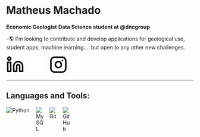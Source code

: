 # Matheus Machado

**Economic Geologist**
**Data Science student at @dncgroup**

-🌎 I'm looking to contribute and develop applications for geological use, student apps, machine learning.... but open to any other new challenges.

[![website](./img/linkedin-light.svg)](https://www.linkedin.com/in/mattlamachado/#gh-light-mode-only)
[![website](./img/linkedin-dark.svg)](https://www.linkedin.com/in/mattlamachado/#gh-dark-mode-only)
&nbsp;&nbsp;
[![website](./img/instagram-light.svg)](https://www.instagram.com/matt_machado/#gh-light-mode-only)
[![website](./img/instagram-dark.svg)](https://www.instagram.com/matt_machado/#gh-dark-mode-only)

---

## Languages and Tools:

<!--[<img align="left" alt="MongoDB" width="26px" src="https://cdn.jsdelivr.net/gh/devicons/devicon/icons/mongodb/mongodb-original.svg" style="padding-right:10px;" />][webdevplaylist]
</details>
[images]: https://github.com/mattlamachado/mattlamachado/tree/master/img
-->

<img align="left" alt="Python" width="70px" src="https://www.python.org/static/community_logos/python-logo-generic.svg" style="padding-right:10px;" />
<img align="left" alt="MySQL" width="26px" src="https://cdn.jsdelivr.net/gh/devicons/devicon/icons/mysql/mysql-original.svg" style="padding-right:10px;" />
<img align="left" alt="Git" width="26px" src="https://cdn.jsdelivr.net/gh/devicons/devicon/icons/git/git-original.svg" style="padding-right:10px;" />
<img align="left" alt="GitHub" width="26px" src="https://user-images.githubusercontent.com/3369400/139447912-e0f43f33-6d9f-45f8-be46-2df5bbc91289.png" style="padding-right:10px;" />


